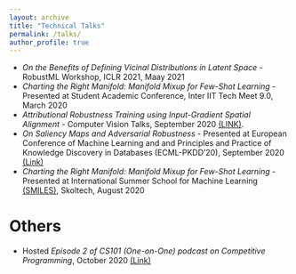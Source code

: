 ```yaml
---
layout: archive
title: "Technical Talks"
permalink: /talks/
author_profile: true
---
```

- *On the Benefits of Defining Vicinal Distributions in Latent Space* - RobustML Workshop, ICLR 2021, Maay 2021
- *Charting the Right Manifold: Manifold Mixup for Few-Shot Learning* - Presented at Student Academic Conference, Inter IIT Tech Meet 9.0, March 2020
- *Attributional Robustness Training using Input-Gradient Spatial Alignment* - Computer Vision Talks, September 2020 [(LINK)](https://www.youtube.com/watch?v=mnNuSg0d34s).
- *On Saliency Maps and Adversarial Robustness* - Presented at European Conference of Machine Learning and and Principles and Practice of Knowledge Discovery in Databases (ECML-PKDD’20), September 2020 [(Link)](https://drive.google.com/file/d/116frDTiJosYVmn4l2cw0kebS3sJ1MT4W/view?usp=sharing)
- *Charting the Right Manifold: Manifold Mixup for Few-Shot Learning* - Presented at International Summer School for Machine Learning [(SMILES)](https://smiles.skoltech.ru/poster-presentations), Skoltech, August 2020

# Others
- Hosted *Episode 2 of CS101 (One-on-One) podcast on Competitive Programming*, October 2020 [(Link)](https://youtu.be/6WSLi6HKp8Y)